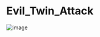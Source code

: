 # Evil_Twin_Attack

![image](https://user-images.githubusercontent.com/57721728/167908077-317beda1-2f70-4a2a-a959-ac6b21d174ef.png)

